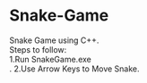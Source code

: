 # Snake-Game
Snake Game using C++.
<br>
Steps to follow:
<br>
1.Run SnakeGame.exe<br>.
2.Use Arrow Keys to Move Snake.
